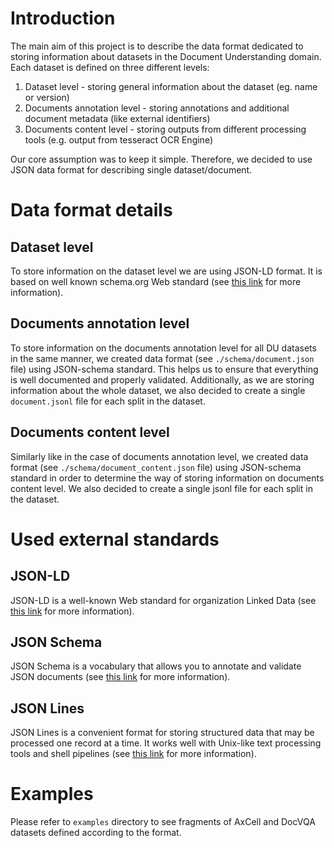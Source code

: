 # Introduction

The main aim of this project is to describe the data format dedicated to storing information about datasets in the Document Understanding domain. Each dataset is defined on three different levels:
 1. Dataset level - storing general information about the dataset (eg. name or version)
 2. Documents annotation level - storing annotations and additional document metadata (like external identifiers) 
 3. Documents content level - storing outputs from different processing tools (e.g. output from tesseract OCR Engine)

Our core assumption was to keep it simple. Therefore, we decided to use JSON data format for describing single dataset/document.  

# Data format details

## Dataset level 

To store information on the dataset level we are using JSON-LD format. It is based on well known schema.org Web standard (see [this link](https://developers.google.com/search/docs/data-types/dataset) for more information). 

## Documents annotation level 

To store information on the documents annotation level for all DU datasets in the same manner, we created data format (see `./schema/document.json` file) using JSON-schema standard. This helps us to ensure that everything is well documented and properly validated. 
Additionally, as we are storing information about the whole dataset, we also decided to create a single `document.jsonl` file for each split in the dataset. 

## Documents content level

Similarly like in the case of documents annotation level, we created data format (see `./schema/document_content.json` file) using JSON-schema standard in order to determine the way of storing information on documents content level. 
We also decided to create a single jsonl file for each split in the dataset. 

# Used external standards  

## JSON-LD

JSON-LD is a well-known Web standard for organization Linked Data (see [this link](https://json-ld.org/) for more information).

## JSON Schema

JSON Schema is a vocabulary that allows you to annotate and validate JSON documents (see [this link](https://json-schema.org/) for more information).

## JSON Lines 

JSON Lines is a convenient format for storing structured data that may be processed one record at a time. It works well with Unix-like text processing tools and shell pipelines (see [this link](https://jsonlines.org/) for more information).

# Examples
Please refer to `examples` directory to see fragments of AxCell and DocVQA datasets defined according to the format. 